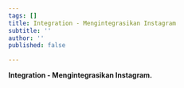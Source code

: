 ```yaml
---
tags: []
title: Integration - Mengintegrasikan Instagram
subtitle: ''
author: ''
published: false

---
```

**Integration - Mengintegrasikan Instagram.**